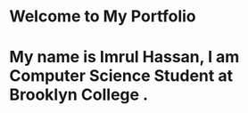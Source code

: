 
# Welcome to My Portfolio

# My name is Imrul Hassan, I am Computer Science Student at Brooklyn College . 
